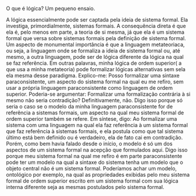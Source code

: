 O que é lógica? Um pequeno ensaio.


A lógica essencialmente pode ser captada pela ideia de
sistema formal. Ela investiga, primordialmente, sistemas
formais. A consequência direta é que ela é, pelo menos
em parte, a teoria de si mesma, já que ela é um sistema
formal que versa sobre sistemas formais pela definição de
sistema formal. Um aspecto de monumental importância
é que a linguagem metateoriaca, ou seja, a linguagem
onde se formaliza a ideia de sistema formal ou, até
mesmo, a outra linguagem, pode ser de lógica diferente
da lógica na qual se faz referência. Em outras palavras,
minha lógica de ordem superior( a que usa a minha
metateoria) pode formalizar lógicas alternativas sem sela
ela mesma desse paradigma. Explico-me: Posso
formalizar uma sintaxe paraconsistente, um aspecto do
sistema formal na qual eu me refiro, sem usar a própria
linguagem paraconsistente como linguagem de ordem
superior. Poderia-se argumentar: Formalizar uma
formalização contrária à si mesmo não seria contradição?
Definitivamente, não. Digo isso porque só seria o caso se
o modelo da minha linguagem paraconsistente for de
referência a sistemas formais, um aspecto na qual meu
sistema formal de ordem superior também se refere. Em
síntese, digo: Ao formalizar uma sistema com uma
linguagem na qual ela faz referência à um sistema formal
que faz referência à sistemas formais, e ela postula como
que tal sistema último está bem definido ou é verdadeiro, 
ela de fato cai em contradição. Porém, como bem havia
falado desde o início, o modelo é só um dos aspectos de
um sistema formal na acepção que formulados aqui. Digo
isso porque meu sistema formal na qual me refiro é em
parte paraconsistente pode ter um modelo na qual a
sintaxe do sistema tenha um modelo que o objeto central
não é um sistema formal. Poderíamos achar um modelo,
ontológico por exemplo, na qual as propriedades exibidas
pelo meu sistema formal de ordem superior escrito em
um sistema formal com sua lógica interna diferente seja
as mesmas postulados pelo sistema formal.
